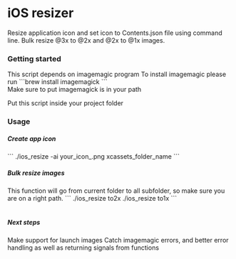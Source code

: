 # iOS resizer
Resize application icon and set icon to Contents.json file using command line. 
Bulk resize @3x to @2x and @2x to @1x images.

<h3>Getting started</h3>
This script depends on imagemagic program
To install imagemagic please run ```brew install imagemagick ``` <br>
Make sure to put imagemagick is in your path

Put this script inside your project folder

<h3>Usage</h3>

<h5>Create app icon</h5>
```
./ios_resize -ai your_icon_.png xcassets_folder_name
```

<h5>Bulk resize images</h5>
This function will go from current folder to all subfolder, so make sure you are on a right path.
```
./ios_resize to2x
./ios_resize to1x
```

<br>
<br>
<h5>Next steps</h5>
Make support for launch images
Catch imagemagic errors, and better error handling as well as returning signals from functions
